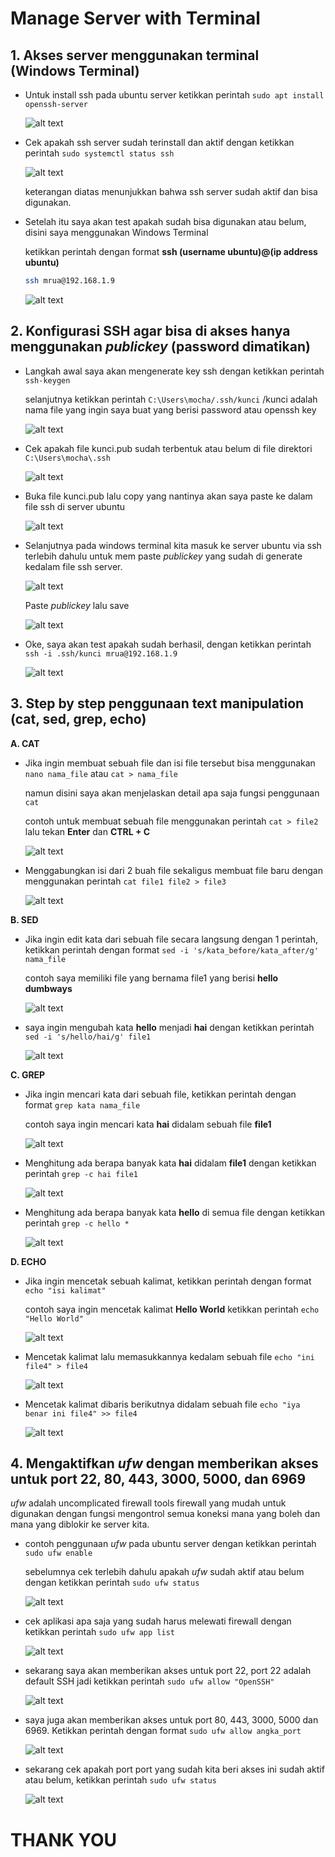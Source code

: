 # Manage Server with Terminal


## 1. Akses server menggunakan terminal (Windows Terminal)


- Untuk install ssh pada ubuntu server ketikkan perintah ``` sudo apt install openssh-server ```


  ![alt text](https://github.com/mochamadrere/devops23-dumbways-mochamadrere/blob/main/Pict/sudo%20apt%20install%20openssh-server.png)


- Cek apakah ssh server sudah terinstall dan aktif dengan ketikkan perintah ``` sudo systemctl status ssh ```

  
  ![alt text](https://github.com/mochamadrere/devops23-dumbways-mochamadrere/blob/main/Pict/sudo%20systemctl%20status%20ssh.png)

  keterangan diatas menunjukkan bahwa ssh server sudah aktif dan bisa digunakan.


- Setelah itu saya akan test apakah sudah bisa digunakan atau belum, disini saya menggunakan Windows Terminal


  ketikkan perintah dengan format **ssh (username ubuntu)@(ip address ubuntu)**


  ```sh
  ssh mrua@192.168.1.9
  ```


  ![alt text](https://github.com/mochamadrere/devops23-dumbways-mochamadrere/blob/main/Pict/ssh%20mrua%40192.168.1.9.png)


## 2. Konfigurasi SSH agar bisa di akses hanya menggunakan _publickey_ (password dimatikan)


- Langkah awal saya akan mengenerate key ssh dengan ketikkan perintah ``` ssh-keygen ```

  selanjutnya ketikkan perintah ``` C:\Users\mocha/.ssh/kunci ``` /kunci adalah nama file yang ingin saya buat yang berisi password atau openssh key


  ![alt text](https://github.com/mochamadrere/devops23-dumbways-mochamadrere/blob/main/Pict/ssh-keygen.png)


- Cek apakah file kunci.pub sudah terbentuk atau belum di file direktori ``` C:\Users\mocha\.ssh ```

  ![alt text](https://github.com/mochamadrere/devops23-dumbways-mochamadrere/blob/main/Pict/cek%20file%20kunci.pub%20di%20lokal.png)


- Buka file kunci.pub lalu copy yang nantinya akan saya paste ke dalam file ssh di server ubuntu

  ![alt text](https://github.com/mochamadrere/devops23-dumbways-mochamadrere/blob/main/Pict/kunci.pub.png)


- Selanjutnya pada windows terminal kita masuk ke server ubuntu via ssh terlebih dahulu untuk mem paste _publickey_ yang sudah di generate kedalam file ssh server.

  ![alt text](https://github.com/mochamadrere/devops23-dumbways-mochamadrere/blob/main/Pict/open%20file%20.ssh%20di%20server%20ubuntu.png)


  Paste _publickey_ lalu save

  ![alt text](https://github.com/mochamadrere/devops23-dumbways-mochamadrere/blob/main/Pict/authorized_keys.png)


- Oke, saya akan test apakah sudah berhasil, dengan ketikkan perintah ``` ssh -i .ssh/kunci mrua@192.168.1.9 ```

  ![alt text](https://github.com/mochamadrere/devops23-dumbways-mochamadrere/blob/main/Pict/ssh%20-i%20.ssh(slash)kunci%20mrua%40192.168.1.9.png)


## 3. Step by step penggunaan text manipulation (cat, sed, grep, echo)

  **A. CAT**

  - Jika ingin membuat sebuah file dan isi file tersebut bisa menggunakan ``` nano nama_file ``` atau ``` cat > nama_file ```
 
    namun disini saya akan menjelaskan detail apa saja fungsi penggunaan ``` cat ```

    contoh untuk membuat sebuah file menggunakan perintah ``` cat > file2 ``` lalu tekan **Enter** dan **CTRL + C**
  
    ![alt text](https://github.com/mochamadrere/devops23-dumbways-mochamadrere/blob/main/Pict/cat%20file2.png)

  - Menggabungkan isi dari 2 buah file sekaligus membuat file baru dengan menggunakan perintah ``` cat file1 file2 > file3 ```

    ![alt text](https://github.com/mochamadrere/devops23-dumbways-mochamadrere/blob/main/Pict/menggabungkan%20kedua%20file%20dan%20masukkan%20ke%20file%20baru.png)


  **B. SED**

  - Jika ingin edit kata dari sebuah file secara langsung dengan 1 perintah, ketikkan perintah dengan format ``` sed -i 's/kata_before/kata_after/g' nama_file ```

    contoh saya memiliki file yang bernama file1 yang berisi **hello dumbways**

    ![alt text](https://github.com/mochamadrere/devops23-dumbways-mochamadrere/blob/main/Pict/isi%20file1.png)

  - saya ingin mengubah kata **hello** menjadi **hai** dengan ketikkan perintah ``` sed -i 's/hello/hai/g' file1 ```

    ![alt text](https://github.com/mochamadrere/devops23-dumbways-mochamadrere/blob/main/Pict/penggunaan%20sed%20-i.png)


  **C. GREP**

  - Jika ingin mencari kata dari sebuah file, ketikkan perintah dengan format ``` grep kata nama_file ```

    contoh saya ingin mencari kata **hai** didalam sebuah file **file1**

    ![alt text](https://github.com/mochamadrere/devops23-dumbways-mochamadrere/blob/main/Pict/penggunaan%20grep%20untuk%20search%20kata%20didalam%20file.png)

  - Menghitung ada berapa banyak kata **hai** didalam **file1** dengan ketikkan perintah ``` grep -c hai file1 ```

    ![alt text](https://github.com/mochamadrere/devops23-dumbways-mochamadrere/blob/main/Pict/grep%20c.png)

  - Menghitung ada berapa banyak kata **hello** di semua file dengan ketikkan perintah ``` grep -c hello * ```

    ![alt text](https://github.com/mochamadrere/devops23-dumbways-mochamadrere/blob/main/Pict/grep%20c%20hello%20bintang.png)


  **D. ECHO**

  - Jika ingin mencetak sebuah kalimat, ketikkan perintah dengan format ``` echo "isi kalimat" ```

    contoh saya ingin mencetak kalimat **Hello World** ketikkan perintah ``` echo "Hello World" ```

    ![alt text](https://github.com/mochamadrere/devops23-dumbways-mochamadrere/blob/main/Pict/echo%20mencetak%20kata.png)

  - Mencetak kalimat lalu memasukkannya kedalam sebuah file ``` echo "ini file4" > file4 ```

    ![alt text](https://github.com/mochamadrere/devops23-dumbways-mochamadrere/blob/main/Pict/echo%20mencetak%20dan%20menambah%20file.png)

  - Mencetak kalimat dibaris berikutnya didalam sebuah file ``` echo "iya benar ini file4" >> file4 ```

    ![alt text](https://github.com/mochamadrere/devops23-dumbways-mochamadrere/blob/main/Pict/echo%20mencetak%20baris%20baru%20di%20sebuah%20file.png)


## 4. Mengaktifkan _ufw_ dengan memberikan akses untuk port 22, 80, 443, 3000, 5000, dan 6969

  _ufw_ adalah uncomplicated firewall tools firewall yang mudah untuk digunakan dengan fungsi mengontrol semua koneksi mana yang boleh dan mana yang diblokir ke server kita.

- contoh penggunaan _ufw_ pada ubuntu server dengan ketikkan perintah ``` sudo ufw enable ```

  sebelumnya cek terlebih dahulu apakah _ufw_ sudah aktif atau belum dengan ketikkan perintah ``` sudo ufw status ```

  ![alt text](https://github.com/mochamadrere/devops23-dumbways-mochamadrere/blob/main/Pict/sudo%20ufw.png)

- cek aplikasi apa saja yang sudah harus melewati firewall dengan ketikkan perintah ``` sudo ufw app list ```

  ![alt text](https://github.com/mochamadrere/devops23-dumbways-mochamadrere/blob/main/Pict/sudo%20ufw%20app%20list.png)

- sekarang saya akan memberikan akses untuk port 22, port 22 adalah default SSH jadi ketikkan perintah ``` sudo ufw allow "OpenSSH" ```

  ![alt text](https://github.com/mochamadrere/devops23-dumbways-mochamadrere/blob/main/Pict/sudo%20ufw%20allow%20OpenSSH.png)

- saya juga akan memberikan akses untuk port 80, 443, 3000, 5000 dan 6969. Ketikkan perintah dengan format ``` sudo ufw allow angka_port ```

  ![alt text](https://github.com/mochamadrere/devops23-dumbways-mochamadrere/blob/main/Pict/sudo%20ufw%20allow%2080%2C%20443%2C%203000%2C%205000%2C%206969.png)

- sekarang cek apakah port port yang sudah kita beri akses ini sudah aktif atau belum, ketikkan perintah ``` sudo ufw status ```

  ![alt text](https://github.com/mochamadrere/devops23-dumbways-mochamadrere/blob/main/Pict/sudo%20ufw%20status.png)


# THANK YOU
  
